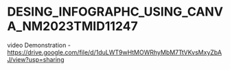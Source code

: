 # DESING_INFOGRAPHC_USING_CANVA_NM2023TMID11247
video Demonstration - https://drive.google.com/file/d/1duLWT9wHtMOWRhyMbM7TtVKvsMxyZbAJ/view?usp=sharing
